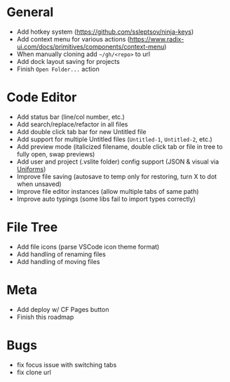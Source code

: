 # General
- Add hotkey system (https://github.com/ssleptsov/ninja-keys)
- Add context menu for various actions (https://www.radix-ui.com/docs/primitives/components/context-menu)
- When manually cloning add `~/gh/<repo>` to url
- Add dock layout saving for projects
- Finish `Open Folder...` action

# Code Editor
- Add status bar (line/col number, etc.)
- Add search/replace/refactor in all files
- Add double click tab bar for new Untitled file
- Add support for multiple Untitled files (`Untitled-1`, `Untitled-2`, etc.)
- Add preview mode (italicized filename, double click tab or file in tree to fully open, swap previews)
- Add user and project (.vslite folder) config support (JSON & visual via [Uniforms](https://uniforms.tools))
- Improve file saving (autosave to temp only for restoring, turn X to dot when unsaved)
- Improve file editor instances (allow multiple tabs of same path)
- Improve auto typings (some libs fail to import types correctly)

# File Tree
- Add file icons (parse VSCode icon theme format)
- Add handling of renaming files
- Add handling of moving files

# Meta
- Add deploy w/ CF Pages button
- Finish this roadmap

# Bugs
- fix focus issue with switching tabs
- fix clone url
